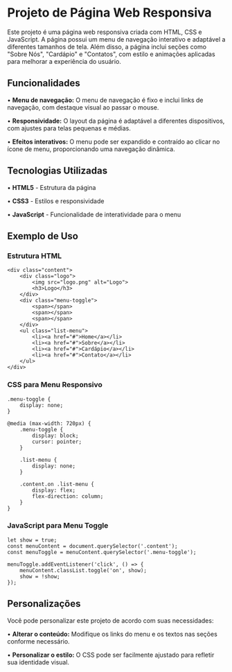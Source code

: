 <h1>Projeto de Página Web Responsiva
</h1>

<p>Este projeto é uma página web responsiva criada com HTML, CSS e JavaScript. A página possui um menu de navegação interativo e adaptável a diferentes tamanhos de tela. Além disso, a página inclui seções como "Sobre Nós", "Cardápio" e "Contatos", com estilo e animações aplicadas para melhorar a experiência do usuário.

</p>

<h2>Funcionalidades</h2>
<p>• <b>Menu de navegação:</b> O menu de navegação é fixo e inclui links de navegação, com destaque visual ao passar o mouse.</p>
<p>• <b>Responsividade:</b> O layout da página é adaptável a diferentes dispositivos, com ajustes para telas pequenas e médias.</p>
<p>• <b>Efeitos interativos:</b> O menu pode ser expandido e contraído ao clicar no ícone de menu, proporcionando uma navegação dinâmica.</p>


<h2>Tecnologias Utilizadas</h2>
<p>• <b>HTML5</b> - Estrutura da página</p>
<p>• <b>CSS3</b> - Estilos e responsividade</p>
<p>• <b>JavaScript</b> - Funcionalidade de interatividade para o menu
</p>


<h2>Exemplo de Uso
</h2>
<h3>Estrutura HTML</h3>

```
<div class="content">
    <div class="logo">
        <img src="logo.png" alt="Logo">
        <h3>Logo</h3>
    </div>
    <div class="menu-toggle">
        <span></span>
        <span></span>
        <span></span>
    </div>
    <ul class="list-menu">
        <li><a href="#">Home</a></li>
        <li><a href="#">Sobre</a></li>
        <li><a href="#">Cardápio</a></li>
        <li><a href="#">Contato</a></li>
    </ul>
</div>

```

<h3>CSS para Menu Responsivo</h3>

```
.menu-toggle {
    display: none;
}

@media (max-width: 720px) {
    .menu-toggle {
        display: block;
        cursor: pointer;
    }

    .list-menu {
        display: none;
    }

    .content.on .list-menu {
        display: flex;
        flex-direction: column;
    }
}

```

<h3>JavaScript para Menu Toggle</h3>

```
let show = true;
const menuContent = document.querySelector('.content');
const menuToggle = menuContent.querySelector('.menu-toggle');

menuToggle.addEventListener('click', () => {
    menuContent.classList.toggle('on', show);
    show = !show;
});

```


<h2>Personalizações</h2>
<p>Você pode personalizar este projeto de acordo com suas necessidades:</p>


<p>• <b>Alterar o conteúdo:</b> Modifique os links do menu e os textos nas seções conforme necessário.</p>
<p>• <b>Personalizar o estilo:</b> O CSS pode ser facilmente ajustado para refletir sua identidade visual.</p>














